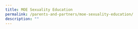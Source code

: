 ```yaml
---
title: MOE Sexuality Education
permalink: /parents-and-partners/moe-sexuality-education/
description: ""
---
```

